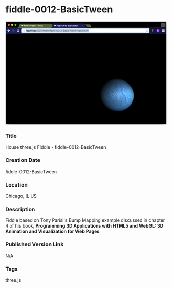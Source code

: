 fiddle-0012-BasicTween
======

![Screenshot](screenshot.png)


### Title

House three.js Fiddle - fiddle-0012-BasicTween


### Creation Date

fiddle-0012-BasicTween


### Location

Chicago, IL US


### Description

Fiddle based on Tony Parisi's Bump Mapping example discussed in chapter 4 of his book,
**Programming 3D Applications with HTML5 and WebGL: 3D Animation and Visualization for Web Pages**.


### Published Version Link

N/A


### Tags

three.js
